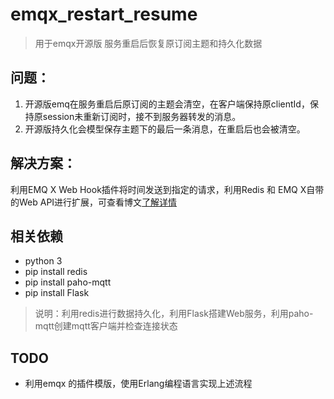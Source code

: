 # emqx_restart_resume
> 用于emqx开源版 服务重启后恢复原订阅主题和持久化数据

## 问题：

 1. 开源版emq在服务重启后原订阅的主题会清空，在客户端保持原clientId，保持原session未重新订阅时，接不到服务器转发的消息。
 2. 开源版持久化会模型保存主题下的最后一条消息，在重启后也会被清空。

## 解决方案：
利用EMQ X Web Hook插件将时间发送到指定的请求，利用Redis 和 EMQ X自带的Web API进行扩展，可查看博文[了解详情](https://blog.csdn.net/ctwy291314/article/details/103820919)


## 相关依赖
- python 3
- pip install redis    
- pip install paho-mqtt
- pip install Flask

> 说明：利用redis进行数据持久化，利用Flask搭建Web服务，利用paho-mqtt创建mqtt客户端并检查连接状态

## TODO
- 利用emqx 的插件模版，使用Erlang编程语言实现上述流程 




